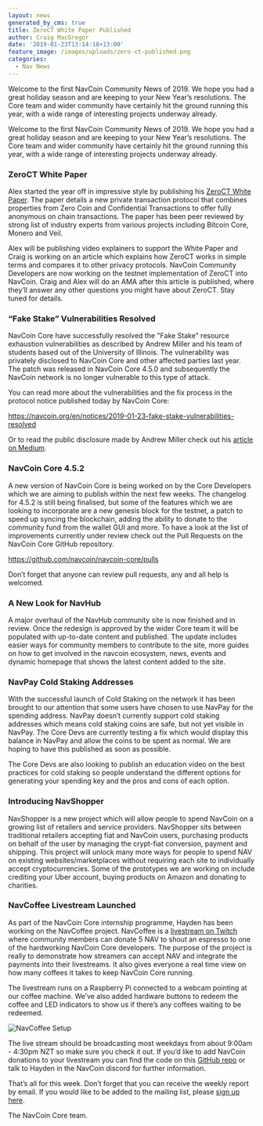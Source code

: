 ```yaml
---
layout: news
generated_by_cms: true
title: ZeroCT White Paper Published
author: Craig MacGregor
date: '2019-01-23T13:14:18+13:00'
feature_image: /images/uploads/zero-ct-published.png
categories:
  - Nav News
---
```

Welcome to the first NavCoin Community News of 2019. We hope you had a great holiday season and are keeping to your New Year’s resolutions. The Core team and wider community have certainly hit the ground running this year, with a wide range of interesting projects underway already.
<!--more-->

Welcome to the first NavCoin Community News of 2019. We hope you had a great holiday season and are keeping to your New Year’s resolutions. The Core team and wider community have certainly hit the ground running this year, with a wide range of interesting projects underway already.

### ZeroCT White Paper

Alex started the year off in impressive style by publishing his [ZeroCT White Paper](https://twitter.com/NavCoin/status/1084960637367635969). The paper details a new private transaction protocol that combines properties from Zero Coin and Confidential Transactions to offer fully anonymous on chain transactions. The paper has been peer reviewed by strong list of industry experts from various projects including Bitcoin Core, Monero and Veil.

Alex will be publishing video explainers to support the White Paper and Craig is working on an article which explains how ZeroCT works in simple terms and compares it to other privacy protocols. NavCoin Community Developers are now working on the testnet implementation of ZeroCT into NavCoin. Craig and Alex will do an AMA after this article is published, where they’ll answer any other questions you might have about ZeroCT. Stay tuned for details.

### “Fake Stake” Vulnerabilities Resolved

NavCoin Core have successfully resolved the "Fake Stake" resource exhaustion vulnerabilities as described by Andrew Miller and his team of students based out of the University of Illinois. The vulnerability was privately disclosed to NavCoin Core and other affected parties last year. The patch was released in NavCoin Core 4.5.0 and subsequently the NavCoin network is no longer vulnerable to this type of attack.

You can read more about the vulnerabilities and the fix process in the protocol notice published today by NavCoin Core:

<https://navcoin.org/en/notices/2019-01-23-fake-stake-vulnerabilities-resolved>

Or to read the public disclosure made by Andrew Miller check out his [article on Medium](https://navcoin.org/en/notices/2019-01-23-fake-stake-vulnerabilities-resolved).

### NavCoin Core 4.5.2

A new version of NavCoin Core is being worked on by the Core Developers which we are aiming to publish within the next few weeks. The changelog for 4.5.2 is still being finalised, but some of the features which we are looking to incorporate are a new genesis block for the testnet, a patch to speed up syncing the blockchain, adding the ability to donate to the community fund from the wallet GUI and more. To have a look at the list of improvements currently under review check out the Pull Requests on the NavCoin Core GitHub repository.

<https://github.com/navcoin/navcoin-core/pulls>

Don’t forget that anyone can review pull requests, any and all help is welcomed.

### A New Look for NavHub

A major overhaul of the NavHub community site is now finished and in review. Once the redesign is approved by the wider Core team it will be populated with up-to-date content and published. The update includes easier ways for community members to contribute to the site, more guides on how to get involved in the navcoin ecosystem, news, events and dynamic homepage that shows the latest content added to the site.

### NavPay Cold Staking Addresses

With the successful launch of Cold Staking on the network it has been brought to our attention that some users have chosen to use NavPay for the spending address. NavPay doesn’t currently support cold staking addresses which means cold staking coins are safe, but not yet visible in NavPay. The Core Devs are currently testing a fix which would display this balance in NavPay and allow the coins to be spent as normal. We are hoping to have this published as soon as possible.

The Core Devs are also looking to publish an education video on the best practices for cold staking so people understand the different options for generating your spending key and the pros and cons of each option.

### Introducing NavShopper

NavShopper is a new project which will allow people to spend NavCoin on a growing list of retailers and service providers. NavShopper sits between traditional retailers accepting fiat and NavCoin users, purchasing products on behalf of the user by managing the crypt-fiat conversion, payment and shipping. This project will unlock many more ways for people to spend NAV on existing websites/marketplaces without requiring each site to individually accept cryptocurrencies. Some of the prototypes we are working on include crediting your Uber account, buying products on Amazon and donating to charities.

### NavCoffee Livestream Launched

As part of the NavCoin Core internship programme, Hayden has been working on the NavCoffee project. NavCoffee is a [livestream on Twitch](https://www.twitch.tv/navcoffee) where community members can donate 5 NAV to shout an espresso to one of the hardworking NavCoin Core developers. The purpose of the project is really to demonstrate how streamers can accept NAV and integrate the payments into their livestreams. It also gives everyone a real time view on how many coffees it takes to keep NavCoin Core running.

The livestream runs on a Raspberry Pi connected to a webcam pointing at our coffee machine. We’ve also added hardware buttons to redeem the coffee and LED indicators to show us if there’s any coffees waiting to be redeemed.

![NavCoffee Setup](/images/uploads/nav-coffee.jpg)

The live stream should be broadcasting most weekdays from about 9:00am - 4:30pm NZT so make sure you check it out. If you’d like to add NavCoin donations to your livestream you can find the code on this [GitHub repo](https://github.com/hdnsimpson/NavCoffee) or talk to Hayden in the NavCoin discord for further information.

That’s all for this week. Don’t forget that you can receive the weekly report by email. If you would like to be added to the mailing list, please [sign up here](http://eepurl.com/cGq92z).

The NavCoin Core team.
